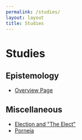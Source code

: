 ```yaml
---
permalink: /studies/
layout: layout
title: Studies
---
```


<h1 class="center">Studies</h1>

## Epistemology

- [Overview Page](https://chrya.com/epistemology/)

## Miscellaneous

- [Election and "The Elect"](https://chrya.com/election/)
- [Porneia](https://chrya.com/porneia/)
